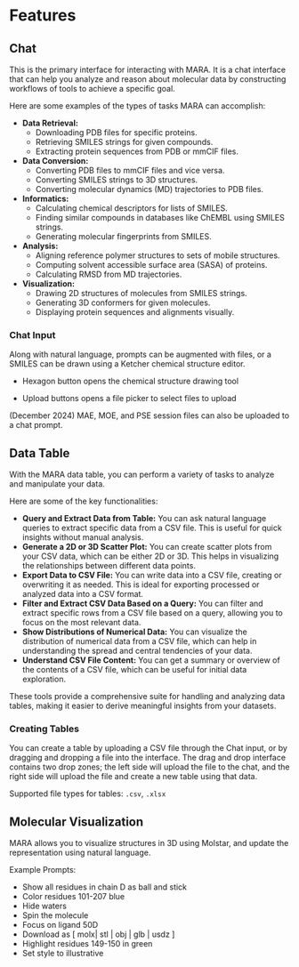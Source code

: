 # Features

## Chat

This is the primary interface for interacting with MARA. It is a chat interface that can help you analyze and reason about molecular data by constructing workflows of tools to achieve a specific goal.
<vimg src="mara/mara-chat.png" />

 Here are some examples of the types of tasks MARA can accomplish:
* **Data Retrieval:**
    - Downloading PDB files for specific proteins.
    - Retrieving SMILES strings for given compounds.
    - Extracting protein sequences from PDB or mmCIF files.
* **Data Conversion:**
    - Converting PDB files to mmCIF files and vice versa.
    - Converting SMILES strings to 3D structures.
    - Converting molecular dynamics (MD) trajectories to PDB files.
* **Informatics:**
    - Calculating chemical descriptors for lists of SMILES.
    - Finding similar compounds in databases like ChEMBL using SMILES strings.
    - Generating molecular fingerprints from SMILES.
* **Analysis:**
    - Aligning reference polymer structures to sets of mobile structures.
    - Computing solvent accessible surface area (SASA) of proteins.
    - Calculating RMSD from MD trajectories.
* **Visualization:**
    - Drawing 2D structures of molecules from SMILES strings.
    - Generating 3D conformers for given molecules.
    - Displaying protein sequences and alignments visually.

### Chat Input
<vimg src="mara/chat-input.png" />
Along with natural language, prompts can be augmented with files, or a SMILES can be drawn using a Ketcher chemical structure editor.

- Hexagon button opens the chemical structure drawing tool

- Upload buttons opens a file picker to select files to upload

(December 2024) MAE, MOE, and PSE session files can also be uploaded to a chat prompt.

## Data Table
With the MARA data table, you can perform a variety of tasks to analyze and manipulate your data.

<vimg src="mara/data-table.png" />

Here are some of the key functionalities:

- **Query and Extract Data from Table:** You can ask natural language queries to extract specific data from a CSV file. This is useful for quick insights without manual analysis.
- **Generate a 2D or 3D Scatter Plot:** You can create scatter plots from your CSV data, which can be either 2D or 3D. This helps in visualizing the relationships between different data points.
- **Export Data to CSV File:** You can write data into a CSV file, creating or overwriting it as needed. This is ideal for exporting processed or analyzed data into a CSV format.
- **Filter and Extract CSV Data Based on a Query:** You can filter and extract specific rows from a CSV file based on a query, allowing you to focus on the most relevant data.
- **Show Distributions of Numerical Data:** You can visualize the distribution of numerical data from a CSV file, which can help in understanding the spread and central tendencies of your data.
- **Understand CSV File Content:** You can get a summary or overview of the contents of a CSV file, which can be useful for initial data exploration.

These tools provide a comprehensive suite for handling and analyzing data tables, making it easier to derive meaningful insights from your datasets.

### Creating Tables
You can create a table by uploading a CSV file through the Chat input, or by dragging and dropping a file into the interface.
<vimg src="mara/drag-drop.png" />
The drag and drop interface contains two drop zones; the left side will upload the file to the chat, and the right side will upload the file and create a new table using that data.

Supported file types for tables: `.csv`, `.xlsx`
## Molecular Visualization
MARA allows you to visualize structures in 3D using Molstar, and update the representation using natural language.

<vimg src="mara/mol-viz.png" />

Example Prompts:
* Show all residues in chain D as ball and stick
* Color residues 101-207 blue
* Hide waters
* Spin the molecule
* Focus on ligand 50D
* Download as [ molx| stl | obj | glb | usdz ]
* Highlight residues 149-150 in green
* Set style to illustrative
